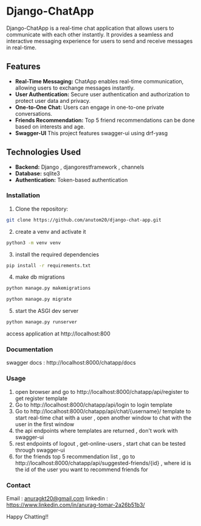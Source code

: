 # Django-ChatApp

Django-ChatApp is a real-time chat application that allows users to communicate with each other instantly. It provides a seamless and interactive messaging experience for users to send and receive messages in real-time.

## Features

- **Real-Time Messaging:** ChatApp enables real-time communication, allowing users to exchange messages instantly.
- **User Authentication:** Secure user authentication and authorization to protect user data and privacy.
- **One-to-One Chat:** Users can engage in one-to-one private conversations.
- **Friends Recommendation:** Top 5 friend recommendations can be done based on interests and age.
- **Swagger-UI** This project features swagger-ui using drf-yasg

## Technologies Used

- **Backend:** Django , djangorestframework , channels
- **Database:** sqlite3
- **Authentication:** Token-based authentication

### Installation

1. Clone the repository:

```bash
git clone https://github.com/anutom20/django-chat-app.git
```

2. create a venv and activate it

```bash
python3 -m venv venv
```

3. install the required dependencies

```bash
pip install -r requirements.txt
```

4. make db migrations

```bash
python manage.py makemigrations
```

```bash
python manage.py migrate
```

5.  start the ASGI dev server

```bash
python manage.py runserver
```

access application at http://localhost:800

### Documentation

swagger docs : http://localhost:8000/chatapp/docs

### Usage

1. open browser and go to http://localhost:8000/chatapp/api/register to get register template
2. Go to http://localhost:8000/chatapp/api/login to login template
3. Go to http://localhost:8000/chatapp/api/chat/{username}/ template to start real-time chat with a user , open another window to chat with the user in the first window
4. the api endpoints where templates are returned , don't work with swagger-ui
5. rest endpoints of logout , get-online-users , start chat can be tested through swagger-ui
6. for the friends top 5 recommendation list , go to http://localhost:8000/chatapp/api/suggested-friends/{id} , where id is the id of the user you want to recommend friends for

### Contact

Email : anuragkt20@gmail.com
linkedin : https://www.linkedin.com/in/anurag-tomar-2a26b51b3/

Happy Chatting!!
